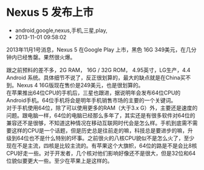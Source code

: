 # Nexus 5 发布上市
- android,google,nexus,手机,三星,play,
- 2013-11-01 09:58:02


2013年11月1号消息，Nexus 5 在Google Play 上市，黑色 16G 349美元，在几分钟内已经售罄。果然很火爆。<div>跟之前预料的差不多，2G RAM， 16G / 32G ROM， 4.95英寸，LG生产，4.4 Android 系统。具体细节不说了，反正很划算的，最大的缺点就是在China买不到。Nexus 4 16G版现在售价是249美元，也是很划算的。</div><div>在苹果推出64位CPU的手机后，三星也跟进，据说明年会发布64位CPU的Android手机。64位手机将会是明年手机销售市场的主要的一个关键词。</div><div>对于手机使用64位，除了可以使用更多的RAM（大于3.x G）外，主要还是速度的问题。跟电脑一样，64位的电脑已经那么多年了，其实还是有很多软件对64位的兼容还不是很够，不知道这种情况在移动互联网时代会是怎么样。手机到底需不需要这样的CPU是一个话题，但是历史总是往前走的嘛，科技总是要进步的嘛，升级到64位也不是什么特别的坏事。之前很火的八核CPU貌似不是怎么火了，至少现在不是主流，四核是比较主流的。有苹果这个大旗帜，64位的路是不是会比8核CPU好走一些。对于开发者，几个核对他们影响好像还不是很大，但是32位和64位貌似要更大一些。至少在苹果上是这样的。</div><div><div><br /></div></div>
